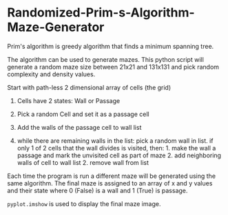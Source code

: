 # Randomized-Prim-s-Algorithm-Maze-Generator
Prim's algorithm is greedy algorithm that finds a minimum spanning tree.

The algorithm can be used to generate mazes. 
This python script will generate a random maze size between 21x21 and 131x131 and pick random complexity and density values.

Start with path-less 2 dimensional array of cells (the grid)

1. Cells have 2 states: Wall or Passage

2. Pick a random Cell and set it as a passage cell

3. Add the walls of the passage cell to wall list

4. while there are remaining walls in the list:
	  pick a random wall in list. 
	  if only 1 of 2 cells that the wall divides is visited, then:
		  1. make the wall a passage and mark the unvisited cell as part of maze
		  2. add neighboring walls of cell to wall list
	  2. remove wall from list
    
Each time the program is run a different maze will be generated using the same algorithm.
The final maze is assigned to an array of x and y values and their state where 0 (False) is a wall and 1 (True) is passage.

```pyplot.imshow``` is used to display the final maze image.
